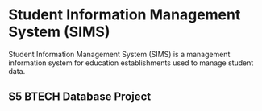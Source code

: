 # Student Information Management System (SIMS)
Student Information Management System (SIMS) is a management information system for education establishments used to manage student data.

## S5 BTECH Database Project
